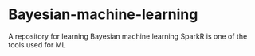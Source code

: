 # Bayesian-machine-learning
A repository for learning Bayesian machine learning
SparkR is one of the tools used for ML
